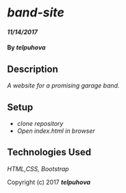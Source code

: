 # _band-site_

#### _11/14/2017_

#### By _**telpuhova**_

## Description

_A website for a promising garage band._

## Setup

* _clone repository_
* _Open index.html in browser_

## Technologies Used

_HTML,CSS, Bootstrap_

Copyright (c) 2017 **_telpuhova_**
